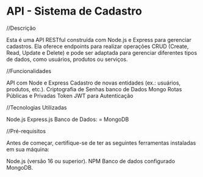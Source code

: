 
# API - Sistema de Cadastro

//Descrição

Esta é uma API RESTful construída com Node.js e Express para gerenciar cadastros. Ela oferece endpoints para realizar operações CRUD (Create, Read, Update e Delete) e pode ser adaptada para gerenciar diferentes tipos de dados, como usuários, produtos ou serviços.

//Funcionalidades

API com Node e Express
Cadastro de novas entidades (ex.: usuários, produtos, etc.).
Criptografia de Senhas
banco de Dados Mongo
Rotas Públicas e Privadas
Token JWT para Autenticação



//Tecnologias Utilizadas

Node.js
Express.js
Banco de Dados: = MongoDB

//Pré-requisitos

Antes de começar, certifique-se de ter as seguintes ferramentas instaladas em sua máquina:

Node.js (versão 16 ou superior).
NPM 
Banco de dados configurado MongoDB.
